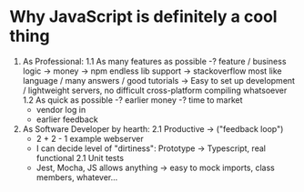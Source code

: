 # Why JavaScript is definitely a cool thing

1. As Professional:
  1.1 As many features as possible
    -? feature / business logic -> money
    -> npm endless lib support
    -> stackoverflow most like language / many answers / good tutorials
    -> Easy to set up development / lightweight servers, no difficult cross-platform compiling whatsoever
  1.2 As quick as possible
    -? earlier money
    -? time to market
      - vendor log in
      - earlier feedback
2. As Software Developer by hearth:
  2.1 Productive -> ("feedback loop")
    - 2 + 2 - 1 example webserver
    - I can decide level of "dirtiness": Prototype -> Typescript, real functional
  2.1 Unit tests
    - Jest, Mocha, JS allows anything -> easy to mock imports, class members, whatever...
